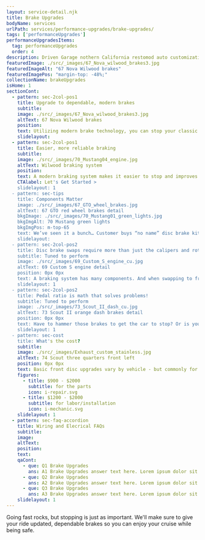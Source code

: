 ```yaml
---
layout: service-detail.njk
title: Brake Upgrades
bodyName: services
urlPath: services/performance-upgrades/brake-upgrades/
tags: ['performanceUpgrades']
performanceUpgradesItems:
  tag: performanceUpgrades
  order: 4
description: Driven Garage nothern California restomod auto customization and repair shop
featuredImage: ./src/_images/67_Nova_wilwood_brakes3.jpg
featuredImageAlt: "67 Nova Wilwood brakes"
featuredImagePos: "margin-top: -48%;"
collectionName: brakeUpgrades
isHome: 1
sectionCont:
  - pattern: sec-2col-pos1
    title: Upgrade to dependable, modern brakes
    subtitle: 
    image: ./src/_images/67_Nova_wilwood_brakes3.jpg
    altText: 67 Nova Wilwood brakes
    position: 
    text: Utilizing modern brake technology, you can stop your classic car in a shorter distance and with less effort, giving you peace of mind on the road. Plus, a brake upgrade can improve your car's handling and performance, making it more fun to drive.
    slidelayout:
  - pattern: sec-2col-pos1
    title: Easier, more reliable braking
    subtitle: 
    image: ./src/_images/70_Mustang04_engine.jpg
    altText: Wilwood braking system
    position: 
    text: A modern braking system makes it easier to stop and improves handling. This can be especially helpful if you have a classic car with a lot of horsepower. New brakes are more effective than their old-school counterparts, so you can stop your car in a shorter distance. This can be a lifesaver in an emergency situation.
    CTAlabel: Let's Get Started >
    slidelayout: 1
  - pattern: sec-tips
    title: Components Matter
    image: ./src/_images/67_GTO_wheel_brakes.jpg
    altText: 67 GTO red wheel brakes detail
    bkgImage: ./src/_images/70_Mustang01_green_lights.jpg
    bkgImgAlt: 70 Mustang green lights
    bkgImgPos: m-top-65
    text: We’ve seen it a bunch… Customer buys “no name” disc brake kit online and asks us to install it. Most of these kits use off the shelf parts from 20 year old cars and some brackets. They rarely fit right and can take 2x longer to install. We prefer to spec a good engineered component from a company like Wilwood Engineering, Brembo, Baer, etc. The kit was engineered for the car - and can generally be installed in half the time of some cobbled together “Kit”.  You save in the long run by saving on Labor hours - $400 saved on the cheap kit can end up costing you $800 in hours to install. You also get a superior product that adds resale to the car.
    slidelayout:
  - pattern: sec-2col-pos2
    title: Disc brake swaps require more than just the calipers and rotors
    subtitle: Tuned to perform
    image: ./src/_images/69_Custom_S_engine_cu.jpg
    altText: 69 Custom S engine detail
    position: 0px 0px
    text: A braking system has many components. And when swapping to front (or 4 wheel) disc brakes we also need to change the lines, and most importantly the brake master cylinder. You can’t use a drum/drum master for a disc/drum set-up.
    slidelayout: 1
  - pattern: sec-2col-pos2
    title: Pedal ratio is math that solves problems!
    subtitle: Tuned to perform
    image: ./src/_images/73_Scout_II_dash_cu.jpg
    altText: 73 Scout II orange dash brakes detail
    position: 0px 0px
    text: Have to hammer those brakes to get the car to stop? Or is your pedal “Touchy” sending the car into a screech without much pressure. Pedal ratio may be the issue - we can get to the root of this issue and get you stopping safely.
    slidelayout: 1
  - pattern: sec-cost
    title: What's the cost?
    subtitle: 
    image: ./src/_images/Exhaust_custom_stainless.jpg
    altText: 74 Scout three quarters front left
    position: 0px 0px
    text: Basic front disc upgrades vary by vehicle - but commonly for a simple set-up you can expect to pay the following
    figures:
      - title: $900 - $2000
        subtitle: for the parts
        icon: i-repair.svg
      - title: $1200 - $2000
        subtitle: for labor/installation
        icon: i-mechanic.svg
    slidelayout: 1
  - pattern: sec-faq-accordion
    title: Wiring and Elecrical FAQs
    subtitle: 
    image: 
    altText: 
    position: 
    text: 
    qaCont:
      - que: Q1 Brake Upgrades
        ans: A1 Brake Upgrades answer text here. Lorem ipsum dolor sit amet, consectetur adipiscing elit. Cras vitae dolor id enim iaculis bibendum. Fusce ut pellentesque erat.
      - que: Q2 Brake Upgrades
        ans: A2 Brake Upgrades answer text here. Lorem ipsum dolor sit amet, consectetur adipiscing elit. Cras vitae dolor id enim iaculis bibendum. Fusce ut pellentesque erat.
      - que: Q3 Brake Upgrades
        ans: A3 Brake Upgrades answer text here. Lorem ipsum dolor sit amet, consectetur adipiscing elit. Cras vitae dolor id enim iaculis bibendum. Fusce ut pellentesque erat.
    slidelayout: 1
---
```



Going fast rocks, but stopping is just as important. We'll make sure to give your ride updated, dependable brakes so you can enjoy your cruise while being safe.